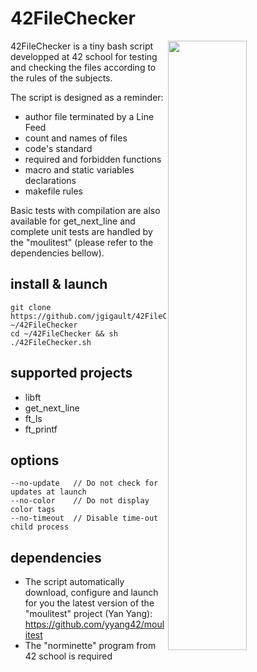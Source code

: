 # 42FileChecker

<img align="right"  src="http://i.imgur.com/6pC7t9P.png" width="50%" />42FileChecker is a tiny bash script developped at 42 school for testing and checking the files according to the rules of the subjects.

The script is designed as a reminder:
* author file terminated by a Line Feed
* count and names of files
* code's standard
* required and forbidden functions
* macro and static variables declarations
* makefile rules

Basic tests with compilation are also available for get_next_line and complete unit tests are handled by the "moulitest" (please refer to the dependencies bellow).

## install & launch
	git clone https://github.com/jgigault/42FileChecker ~/42FileChecker
	cd ~/42FileChecker && sh ./42FileChecker.sh

## supported projects
* libft
* get_next_line
* ft_ls
* ft_printf

## options
	--no-update   // Do not check for updates at launch
	--no-color    // Do not display color tags
	--no-timeout  // Disable time-out child process

## dependencies
* The script automatically download, configure and launch for you the latest version of the "moulitest" project (Yan Yang): https://github.com/yyang42/moulitest
* The "norminette" program from 42 school is required